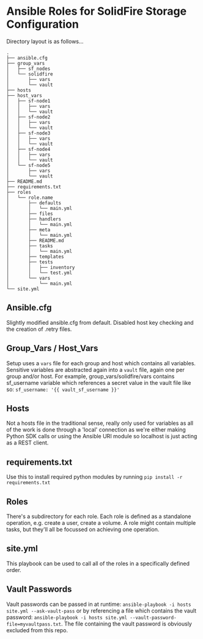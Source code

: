 # Ansible Roles for SolidFire Storage Configuration

Directory layout is as follows...
```
.
├── ansible.cfg
├── group_vars
│   ├── sf_nodes
│   └── solidfire
│       ├── vars
│       └── vault
├── hosts
├── host_vars
│   ├── sf-node1
│   │   ├── vars
│   │   └── vault
│   ├── sf-node2
│   │   ├── vars
│   │   └── vault
│   ├── sf-node3
│   │   ├── vars
│   │   └── vault
│   ├── sf-node4
│   │   ├── vars
│   │   └── vault
│   └── sf-node5
│       ├── vars
│       └── vault
├── README.md
├── requirements.txt
├── roles
│   └── role.name
│       ├── defaults
│       │   └── main.yml
│       ├── files
│       ├── handlers
│       │   └── main.yml
│       ├── meta
│       │   └── main.yml
│       ├── README.md
│       ├── tasks
│       │   └── main.yml
│       ├── templates
│       ├── tests
│       │   ├── inventory
│       │   └── test.yml
│       └── vars
│           └── main.yml
└── site.yml
```

## Ansible.cfg

Slightly modified ansible.cfg from default. Disabled host key checking and the creation of .retry files.

## Group_Vars / Host_Vars

Setup uses a `vars` file for each group and host which contains all variables. Sensitive variables are abstracted again into a `vault` file, again one per group and/or host.
For example, group_vars/solidfire/vars contains sf_username variable which references a secret value in the vault file like so: `sf_username: '{{ vault_sf_username }}'`

## Hosts

Not a hosts file in the traditional sense, really only used for variables as all of the work is done through a 'local' connection as we're either making Python SDK calls or using the Ansible URI module so localhost is just acting as a REST client.

## requirements.txt

Use this to install required python modules by running `pip install -r requirements.txt`

## Roles

There's a subdirectory for each role. Each role is defined as a standalone operation, e.g. create a user, create a volume. A role might contain multiple tasks, but they'll all be focussed on achieving one operation.

## site.yml

This playbook can be used to call all of the roles in a specifically defined order.

## Vault Passwords

Vault passwords can be passed in at runtime: `ansible-playbook -i hosts site.yml --ask-vault-pass` or by referencing a file which contains the vault password: `ansible-playbook -i hosts site.yml --vault-password-file=myvaultpass.txt`. The file containing the vault password is obviously excluded from this repo.

